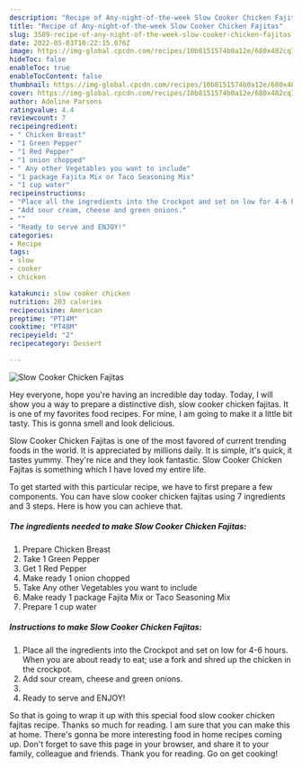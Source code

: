 ```yaml
---
description: "Recipe of Any-night-of-the-week Slow Cooker Chicken Fajitas"
title: "Recipe of Any-night-of-the-week Slow Cooker Chicken Fajitas"
slug: 3509-recipe-of-any-night-of-the-week-slow-cooker-chicken-fajitas
date: 2022-05-03T10:22:15.076Z
image: https://img-global.cpcdn.com/recipes/10b8151574b0a12e/680x482cq70/slow-cooker-chicken-fajitas-recipe-main-photo.jpg
hideToc: false
enableToc: true
enableTocContent: false
thumbnail: https://img-global.cpcdn.com/recipes/10b8151574b0a12e/680x482cq70/slow-cooker-chicken-fajitas-recipe-main-photo.jpg
cover: https://img-global.cpcdn.com/recipes/10b8151574b0a12e/680x482cq70/slow-cooker-chicken-fajitas-recipe-main-photo.jpg
author: Adeline Parsons
ratingvalue: 4.4
reviewcount: 7
recipeingredient:
- " Chicken Breast"
- "1 Green Pepper"
- "1 Red Pepper"
- "1 onion chopped"
- " Any other Vegetables you want to include"
- "1 package Fajita Mix or Taco Seasoning Mix"
- "1 cup water"
recipeinstructions:
- "Place all the ingredients into the Crockpot and set on low for 4-6 hours. When you are about ready to eat; use a fork and shred up the chicken in the crockpot."
- "Add sour cream, cheese and green onions."
- ""
- "Ready to serve and ENJOY!"
categories:
- Recipe
tags:
- slow
- cooker
- chicken

katakunci: slow cooker chicken 
nutrition: 203 calories
recipecuisine: American
preptime: "PT14M"
cooktime: "PT48M"
recipeyield: "2"
recipecategory: Dessert

---
```



![Slow Cooker Chicken Fajitas](https://img-global.cpcdn.com/recipes/10b8151574b0a12e/680x482cq70/slow-cooker-chicken-fajitas-recipe-main-photo.jpg)

Hey everyone, hope you're having an incredible day today. Today, I will show you a way to prepare a distinctive dish, slow cooker chicken fajitas. It is one of my favorites food recipes. For mine, I am going to make it a little bit tasty. This is gonna smell and look delicious.

Slow Cooker Chicken Fajitas is one of the most favored of current trending foods in the world. It is appreciated by millions daily. It is simple, it's quick, it tastes yummy. They're nice and they look fantastic. Slow Cooker Chicken Fajitas is something which I have loved my entire life.




To get started with this particular recipe, we have to first prepare a few components. You can have slow cooker chicken fajitas using 7 ingredients and 3 steps. Here is how you can achieve that.

<!--inarticleads1-->

##### The ingredients needed to make Slow Cooker Chicken Fajitas:

1. Prepare  Chicken Breast
1. Take 1 Green Pepper
1. Get 1 Red Pepper
1. Make ready 1 onion chopped
1. Take  Any other Vegetables you want to include
1. Make ready 1 package Fajita Mix or Taco Seasoning Mix
1. Prepare 1 cup water




<!--inarticleads2-->

##### Instructions to make Slow Cooker Chicken Fajitas:

1. Place all the ingredients into the Crockpot and set on low for 4-6 hours. When you are about ready to eat; use a fork and shred up the chicken in the crockpot.
1. Add sour cream, cheese and green onions.
1. 
1. Ready to serve and ENJOY!



So that is going to wrap it up with this special food slow cooker chicken fajitas recipe. Thanks so much for reading. I am sure that you can make this at home. There's gonna be more interesting food in home recipes coming up. Don't forget to save this page in your browser, and share it to your family, colleague and friends. Thank you for reading. Go on get cooking!
